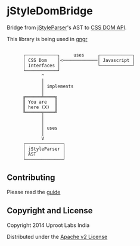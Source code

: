 jStyleDomBridge
===============

Bridge from [jStyleParser](http://cssbox.sourceforge.net/jstyleparser/)'s AST to [CSS DOM API](http://www.w3.org/TR/DOM-Level-2-Style/css.html).

This library is being used in [gngr](https://gngr.info) 

```

      ┌────────────┐     uses     ┌────────────┐
      │ CSS Dom    │<─────────────│ Javascript │
      │ Interfaces │              └────────────┘
      └────────────┘
             ^                               
             │                               
             │ implements                              
             │                               
      ╔══════╧════╗                          
      ║ You are   ║                          
      ║ here (X)  ║                          
      ╚══════╤════╝                          
             │                               
             │                               
             │ uses                          
             │                               
             V                               
      ┌──────────────┐                        
      │ jStyleParser │                        
      │ AST          │                        
      └──────────────┘                        
```

## Contributing
Please read the [guide](https://github.com/UprootLabs/jStyleDomBridge/wiki/Contributing)

## Copyright and License

Copyright 2014 Uproot Labs India

Distributed under the [Apache v2 License](https://www.apache.org/licenses/LICENSE-2.0.html)
